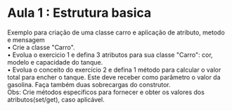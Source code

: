 <h1> Aula 1 : Estrutura basica</h1>
  Exemplo para criação de uma classe carro e aplicação de atributo, metodo e mensagem<br/>
•	Crie a classe "Carro".<br/>
•	Evolua o exercicio 1 e defina 3 atributos para sua classe "Carro": cor, modelo e capacidade do tanque.<br/>
•	Evolua o conceito do exercício 2 e defina 1 método para calcular o valor total para encher o tanque. Este deve receber como parâmetro o valor da gasolina. Faça também duas sobrecargas do construtor.<br/>
Obs: Crie métodos específicos para fornecer e obter os valores dos atributos(set/get), caso aplicável. <br/>
